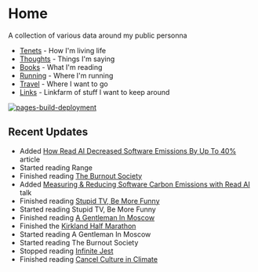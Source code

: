 # Home

A collection of various data around my public personna

* [Tenets](tenets.md) - How I'm living life
* [Thoughts](thoughts.md) - Things I'm saying
* [Books](books.md) - What I'm reading
* [Running](running.md) - Where I'm running
* [Travel](travel.md) - Where I want to go
* [Links](links.md) - Linkfarm of stuff I want to keep around


[![pages-build-deployment](https://github.com/dubrie/dubrie.github.io/actions/workflows/pages/pages-build-deployment/badge.svg?branch=gh-pages)](https://github.com/dubrie/dubrie.github.io/actions/workflows/pages/pages-build-deployment)


## Recent Updates
* Added [How Read AI Decreased Software Emissions By Up To 40%](thoughts.md) article
* Started reading Range
* Finished reading [The Burnout Society](archive/books/the-burnout-society.md)
* Added [Measuring & Reducing Software Carbon Emissions with Read AI](thoughts.md) talk
* Finished reading [Stupid TV, Be More Funny](archive/books/stupid-tv-be-more-funny.md)
* Started reading Stupid TV, Be More Funny
* Finished reading [A Gentleman In Moscow](archive/books/a-gentleman-in-moscow.md)
* Finished the [Kirkland Half Marathon](running.md)
* Started reading A Gentleman In Moscow
* Started reading The Burnout Society
* Stopped reading [Infinite Jest](archive/books/infinite-jest.md)
* Finished reading [Cancel Culture in Climate](archive/books/cancel-culture-in-climate.md)

  
